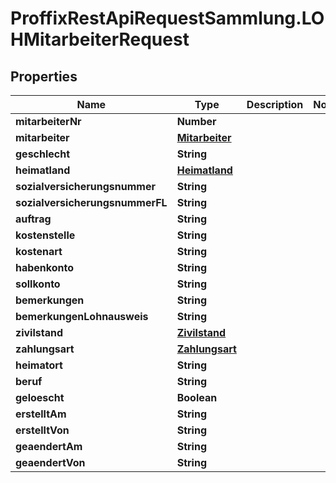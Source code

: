 # ProffixRestApiRequestSammlung.LOHMitarbeiterRequest

## Properties
Name | Type | Description | Notes
------------ | ------------- | ------------- | -------------
**mitarbeiterNr** | **Number** |  | 
**mitarbeiter** | [**Mitarbeiter**](Mitarbeiter.md) |  | 
**geschlecht** | **String** |  | 
**heimatland** | [**Heimatland**](Heimatland.md) |  | 
**sozialversicherungsnummer** | **String** |  | 
**sozialversicherungsnummerFL** | **String** |  | 
**auftrag** | **String** |  | 
**kostenstelle** | **String** |  | 
**kostenart** | **String** |  | 
**habenkonto** | **String** |  | 
**sollkonto** | **String** |  | 
**bemerkungen** | **String** |  | 
**bemerkungenLohnausweis** | **String** |  | 
**zivilstand** | [**Zivilstand**](Zivilstand.md) |  | 
**zahlungsart** | [**Zahlungsart**](Zahlungsart.md) |  | 
**heimatort** | **String** |  | 
**beruf** | **String** |  | 
**geloescht** | **Boolean** |  | 
**erstelltAm** | **String** |  | 
**erstelltVon** | **String** |  | 
**geaendertAm** | **String** |  | 
**geaendertVon** | **String** |  | 


